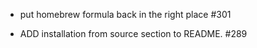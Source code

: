 * put homebrew formula back in the right place  #301

* ADD installation from source section to README.  #289

